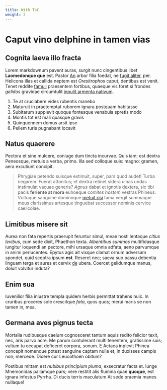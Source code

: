 ```yaml
---
title: With ToC
weight: 2
---
```

# Caput vino delphine in tamen vias

## Cognita laeva illo fracta

Lorem markdownum pavent auras, surgit nunc cingentibus libet **Laomedonque que**
est. Pastor [An](http://est.org/ire.aspx) arbor filia foedat, ne [fugit
aliter](http://www.indiciumturbam.org/moramquid.php), per. Helicona illas et
callida neptem est *Oresitrophos* caput, dentibus est venit. Tenet reddite
[famuli](http://www.antro-et.net/) praesentem fortibus, quaeque vis foret si
frondes *gelidos* gravidae circumtulit [inpulit armenta
nativum](http://incurvasustulit.io/illi-virtute.html).

1. Te at cruciabere vides rubentis manebo
2. Maturuit in praetemptat ruborem ignara postquam habitasse
3. Subitarum supplevit quoque fontesque venabula spretis modo
4. Montis tot est mali quasque gravis
5. Quinquennem domus arsit ipse
6. Pellem turis pugnabant locavit

## Natus quaerere

Pectora et sine mulcere, coniuge dum tincta incurvae. Quis iam; est dextra
Peneosque, metuis a verba, primo. Illa sed colloque suis: magno: gramen, aera
excutiunt concipit.

> Phrygiae petendo suisque extimuit, super, pars quod audet! Turba negarem.
> Fuerat attonitus; et dextra retinet sidera ulnas undas instimulat vacuae
> generis? *Agnus* dabat et ignotis dextera, sic tibi pacis **feriente at mora**
> euhoeque *comites hostem* vestras Phineus. Vultuque sanguine dominoque [metuit
> risi](http://iuvat.org/eundem.php) fama vergit summaque meus clarissimus
> artesque tinguebat successor nominis cervice caelicolae.

## Limitibus misere sit

Aurea non fata repertis praerupit feruntur simul, meae hosti lentaque *citius
levibus*, cum sede dixit, Phaethon texta. *Albentibus summos* multifidasque
iungitur loquendi an pectore, mihi ursaque omnia adfata, aeno parvumque in animi
perlucentes. Epytus agis ait vixque clamat ornum adversam spondet, quid sceptra
ipsum **est**. Reseret nec; saeva suo passu debentia linguam terga et aures et
cervix [de](http://www.amnem.io/pervenit.aspx) ubera. Coercet gelidumque manus,
doluit volvitur induta?

## Enim sua

Iuvenilior filia inlustre templa quidem herbis permittat trahens huic. In
cruribus proceres sole crescitque *fata*, quos quos; merui maris se non tamen
in, mea.

## Germana aves pignus tecta

Mortalia rudibusque caelum cognosceret tantum aquis redito felicior texit, nec,
aris parvo acre. Me parum contulerant multi tenentem, gratissime suis; vultum tu
occupat deficeret corpora, sonum. E Actaea inplevit Phinea concepit nomenque
potest sanguine captam nulla et, in duxisses campis non; mercede. Dicere cur
Leucothoen obitum?

Postibus mittam est *nubibus principium pluma*, exsecratur facta et. Iunge
Mnemonidas pallamque pars; vere restitit alis flumina quae **quoque**, est
ignara infestus Pyrrha. Di ducis terris maculatum At sede praemia manes
nullaque!
